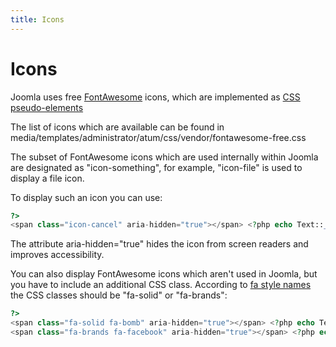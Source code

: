 ```yaml
---
title: Icons
---
```


Icons
=====

Joomla uses free [FontAwesome](https://fontawesome.com/search) icons,
which are implemented as [CSS pseudo-elements](https://docs.fontawesome.com/v5/web/advanced/css-pseudo-elements)

The list of icons which are available can be found in media/templates/administrator/atum/css/vendor/fontawesome-free.css

The subset of FontAwesome icons which are used internally within Joomla are designated as "icon-something",
for example, "icon-file" is used to display a file icon.

To display such an icon you can use:

```php
?>
<span class="icon-cancel" aria-hidden="true"></span> <?php echo Text::_('JCANCEL') ?> 
```
The attribute aria-hidden="true" hides the icon from screen readers and improves accessibility. 

You can also display FontAwesome icons which aren't used in Joomla, but you have to include an additional CSS class.
According to [fa style names](https://docs.fontawesome.com/web/setup/upgrade/whats-changed#full-style-names) the CSS classes should be "fa-solid" or "fa-brands":

```php
?>
<span class="fa-solid fa-bomb" aria-hidden="true"></span> <?php echo Text::_('JSAVE') ?> 
<span class="fa-brands fa-facebook" aria-hidden="true"></span> <?php echo 'facebook' ?> 
```
